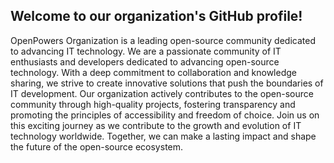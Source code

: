 ## Welcome to our organization's GitHub profile! 
OpenPowers Organization is a leading open-source community dedicated to advancing IT technology.
We are a passionate community of IT enthusiasts and developers dedicated to advancing open-source technology.
With a deep commitment to collaboration and knowledge sharing, we strive to create innovative solutions that push the boundaries of IT development.
Our organization actively contributes to the open-source community through high-quality projects, fostering transparency and promoting the principles of accessibility and freedom of choice.
Join us on this exciting journey as we contribute to the growth and evolution of IT technology worldwide.
Together, we can make a lasting impact and shape the future of the open-source ecosystem.
